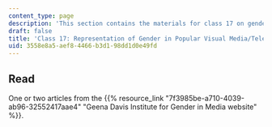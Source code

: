 ```yaml
---
content_type: page
description: 'This section contains the materials for class 17 on gender in media. '
draft: false
title: 'Class 17: Representation of Gender in Popular Visual Media/Television'
uid: 3558e8a5-aef8-4466-b3d1-98dd1d0e49fd
---
```

## Read

One or two articles from the {{% resource_link "7f3985be-a710-4039-ab96-32552417aae4" "Geena Davis Institute for Gender in Media website" %}}.